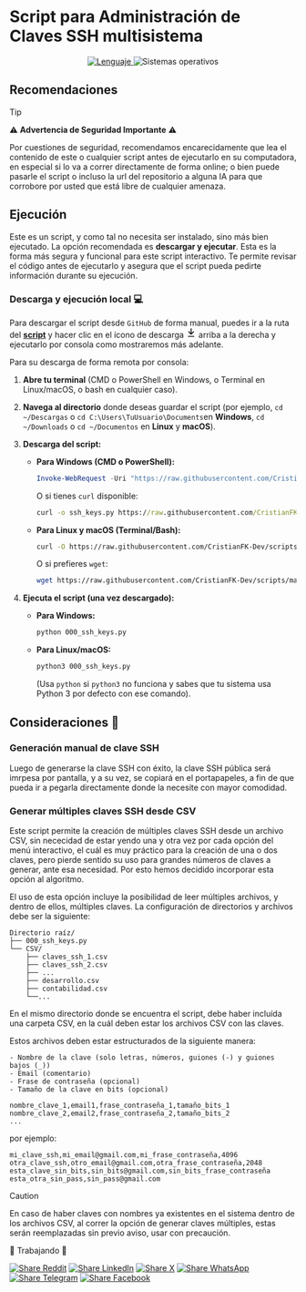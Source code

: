 # Script para Administración de Claves SSH multisistema

<p align="center">
    <a href="https://docs.python.org/3/">
        <img src="https://img.shields.io/badge/Lenguaje-Python%203.13-739120?style=flat&labelColor=363D44" alt="Lenguaje">
    </a>
    <img src="https://img.shields.io/badge/OS-Windows%20%7C%20Linux%20%7C%20MacOS-blue?style=flat&logoColor=b0c0c0&labelColor=363D44" alt="Sistemas operativos">
</p>

## Recomendaciones

> [!TIP]
>
>⚠️ **Advertencia de Seguridad Importante** ⚠️
>
>Por cuestiones de seguridad, recomendamos encarecidamente que lea el contenido de este o cualquier script antes de ejecutarlo en su computadora, en especial si lo va a correr directamente de forma online; o bien puede pasarle el script o incluso la url del repositorio a alguna IA para que corrobore por usted que está libre de cualquier amenaza. 

## Ejecución

Este es un script, y como tal no necesita ser instalado, sino más bien ejecutado. La opción recomendada es **descargar y ejecutar**.
Esta es la forma más segura y funcional para este script interactivo. Te permite revisar el código antes de ejecutarlo y asegura que el script pueda pedirte información durante su ejecución.

### Descarga y ejecución local 💻
Para descargar el script desde `GitHub` de forma manual, puedes ir a la ruta del [**script**](../ssh_keys.py) y hacer clic en el ícono de descarga <svg xmlns="http://www.w3.org/2000/svg" viewBox="0 0 16 16" width="18" height="18"><path fill="currentcolor" d="M7.47 10.78a.749.749 0 0 0 1.06 0l3.75-3.75a.749.749 0 1 0-1.06-1.06L8.75 8.439V1.75a.75.75 0 0 0-1.5 0v6.689L4.78 5.97a.749.749 0 1 0-1.06 1.06l3.75 3.75ZM3.75 13a.75.75 0 0 0 0 1.5h8.5a.75.75 0 0 0 0-1.5h-8.5Z"/></svg> arriba a la derecha y ejecutarlo por consola como mostraremos más adelante.

Para su descarga de forma remota por consola:

1.  **Abre tu terminal** (CMD o PowerShell en Windows, o Terminal en Linux/macOS, o bash en cualquier caso).

2.  **Navega al directorio** donde deseas guardar el script (por ejemplo, `cd ~/Descargas` o `cd C:\Users\TuUsuario\Documents`en **Windows**, `cd ~/Downloads` o `cd ~/Documentos` en **Linux** y **macOS**).

3.  **Descarga del script:**

    * **Para Windows (CMD o PowerShell):**

        ```powershell
        Invoke-WebRequest -Uri "https://raw.githubusercontent.com/CristianFK-Dev/scripts/main/Windows/000_ssh_keys.py" -OutFile "000_ssh_keys.py"
        ```
        O si tienes `curl` disponible:

        ```cmd
        curl -o ssh_keys.py https://raw.githubusercontent.com/CristianFK-Dev/scripts/main/Windows/000_ssh_keys.py
        ```
    * **Para Linux y macOS (Terminal/Bash):**
        ```bash
        curl -O https://raw.githubusercontent.com/CristianFK-Dev/scripts/main/Windows/000_ssh_keys.py
        ```
        O si prefieres `wget`:
        ```bash
        wget https://raw.githubusercontent.com/CristianFK-Dev/scripts/main/Windows/000_ssh_keys.py
        ```

4.  **Ejecuta el script (una vez descargado):**

    * **Para Windows:**
        ```bash
        python 000_ssh_keys.py
        ```

    * **Para Linux/macOS:**
        ```bash
        python3 000_ssh_keys.py
        ```
        (Usa `python` si `python3` no funciona y sabes que tu sistema usa Python 3 por defecto con ese comando).

## Consideraciones 👷 

### Generación manual de clave SSH

Luego de generarse la clave SSH con éxito, la clave SSH pública será imrpesa por pantalla, y a su vez, se copiará en el portapapeles, a fin de que pueda ir a pegarla directamente donde la necesite con mayor comodidad.

### Generar múltiples claves SSH desde CSV

Este script permite la creación de múltiples claves SSH desde un archivo CSV, sin nececidad de estar yendo una y otra vez por cada opción del menú interactivo, el cuál es muy práctico para la creación de una o dos claves, pero pierde sentido su uso para grandes números de claves a generar, ante esa necesidad.
Por esto hemos decidido incorporar esta opción al algoritmo. 

El uso de esta opción incluye la posibilidad de leer múltiples archivos, y dentro de ellos, múltiples claves. La configuración de directorios y archivos debe ser la siguiente:

```
Directorio raíz/
├── 000_ssh_keys.py
└── CSV/
    ├── claves_ssh_1.csv
    ├── claves_ssh_2.csv
    ├── ...
    ├── desarrollo.csv
    ├── contabilidad.csv
    └──...
```
En el mismo directorio donde se encuentra el script, debe haber incluída una carpeta CSV, en la cuál deben estar los archivos CSV con las claves.

Estos archivos deben estar estructurados de la siguiente manera:

    - Nombre de la clave (solo letras, números, guiones (-) y guiones bajos (_))
    - Email (comentario)
    - Frase de contraseña (opcional)
    - Tamaño de la clave en bits (opcional)

```csv
nombre_clave_1,email1,frase_contraseña_1,tamaño_bits_1
nombre_clave_2,email2,frase_contraseña_2,tamaño_bits_2
...
```
por ejemplo:
```csv
mi_clave_ssh,mi_email@gmail.com,mi_frase_contraseña,4096
otra_clave_ssh,otro_email@gmail.com,otra_frase_contraseña,2048
esta_clave_sin_bits,sin_bits@gmail.com,sin_bits_frase_contraseña
esta_otra_sin_pass,sin_pass@gmail.com
```
> [!CAUTION]
>
>En caso de haber claves con nombres ya existentes en el sistema dentro de los archivos CSV, al correr la opción de generar claves múltiples, estas serán reemplazadas sin previo aviso, usar con precaución. 



🚧 Trabajando 🚧

 
[![Share Reddit](https://img.shields.io/badge/Compartir-FF4500?logo=reddit&logoColor=white)](https://www.reddit.com/submit?title=Check%20out%20this%20project%20on%20GitHub:%20https://github.com/CristianFK-Dev/scripts/blob/main/Windows/000_ssh_keys.py)
[![Share LinkedIn](https://img.shields.io/badge/LinkedIn-Compartir-0077B5?style=flat&logo=linkedin)](https://www.linkedin.com/sharing/share-offsite/?url=https://github.com/CristianFK-Dev/scripts/blob/main/Windows/000_ssh_keys.py)
[![Share X](https://img.shields.io/badge/Compartir-000000?logo=x&logoColor=white)](https://x.com/intent/tweet?text=Hecha%20un%20vistazo%20a%20este%20proyecto:%20https://github.com/CristianFK-Dev/scripts/blob/main/Windows/000_ssh_keys.py%20%23SSH%20%23Script)
[![Share WhatsApp](https://img.shields.io/badge/Compartir-25D366?logo=whatsapp&logoColor=white)](https://wa.me/?text=Hecha%20un%20vistazo%20a%20este%20proyecto:%20https://github.com/CristianFK-Dev/scripts/blob/main/Windows/000_ssh_keys.py)
[![Share Telegram](https://img.shields.io/badge/Compartir-0088CC?logo=telegram&logoColor=white)](https://t.me/share/url?url=https://github.com/CristianFK-Dev/scripts/blob/main/Windows/000_ssh_keys.pytext=Hecha%20un%20vistazo%20a%20este%20proyecto)
[![Share Facebook](https://img.shields.io/badge/Compartir-1877F2?logo=facebook&logoColor=white)](https://www.facebook.com/sharer/sharer.php?u=https://github.com/CristianFK-Dev/scripts/blob/main/Windows/000_ssh_keys.py)